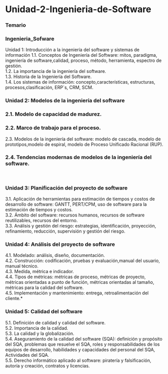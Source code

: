 # Unidad-2-Ingenieria-de-Software
<h3>Temario</h3>
<h3>Ingenieria_Sofware</h3>
Unidad 1: Introducción a la ingeniería del software y sistemas de información
1.1. Conceptos de Ingeniería del Software: mitos, paradigma, ingeniería de software,calidad, proceso, método, herramienta, espectro de gestión.
<br />
1.2. La importancia de la ingeniería del software.
<br />
1.3. Historia de la Ingeniería del Software.
<br />
1.4. Los sistemas de información: concepto,características, estructuras, procesos,clasificación, ERP´s, CRM, SCM.
<br />

<h3>Unidad 2: Modelos de la ingeniería del software</h3>
<h3>2.1. Modelo de capacidad de madurez.</h3>
<h3>2.2. Marco de trabajo para el proceso.</h3
<h3>2.3. Modelos de la ingeniería del software: modelo de cascada, modelo de prototipos,modelo de espiral, modelo de Proceso Unificado Racional (RUP).</h3>
<h3>2.4. Tendencias modernas de modelos de la ingeniería del software.</h3>
<br />

<h3>Unidad 3: Planificación del proyecto de software</h3>
3.1. Aplicación de herramientas para estimación de tiempos y costos de desarrollo de software: GANTT, PERT/CPM, uso de software para la estimación de tiempos y costos.
<br />
3.2. Ámbito del software: recursos humanos, recursos de software reutilizables, recursos del entorno.
<br />
3.3. Análisis y gestión del riesgo: estrategias, identificación, proyección, refinamiento, reducción, supervisión y gestión del riesgo.
<br />

<h3>Unidad 4: Análisis del proyecto de software</h3>
4.1. Modelado: análisis, diseño, documentación.
<br />
4.2. Construcción: codificación, pruebas y evaluación,manual del usuario, manual técnico.
<br />
4.3. Medida, métrica e indicador.
<br />
4.4. Tipos de métricas: métricas de proceso, métricas de proyecto, métricas orientadas a punto de función, métricas orientadas al tamaño, métricas para la calidad del software.
<br />
4.5. Implementación y mantenimiento: entrega, retroalimentación del cliente.*

<h3>Unidad 5: Calidad del software</h3>
5.1. Definición de calidad y calidad del software.
<br />
5.2. Importancia de la calidad.
<br />
5.3. La calidad y la globalización.
<br />
5.4. Aseguramiento de la calidad del software (SQA): definición y propósito del SQA, problemas que resuelve el SQA, roles y responsabilidades de los equipos de desarrollo, habilidades y capacidades del personal del SQA, Actividades del SQA.
<br />
5.5. Derecho informático aplicado al software: piratería y falsificación, autoría y creación, contratos y licencias.

